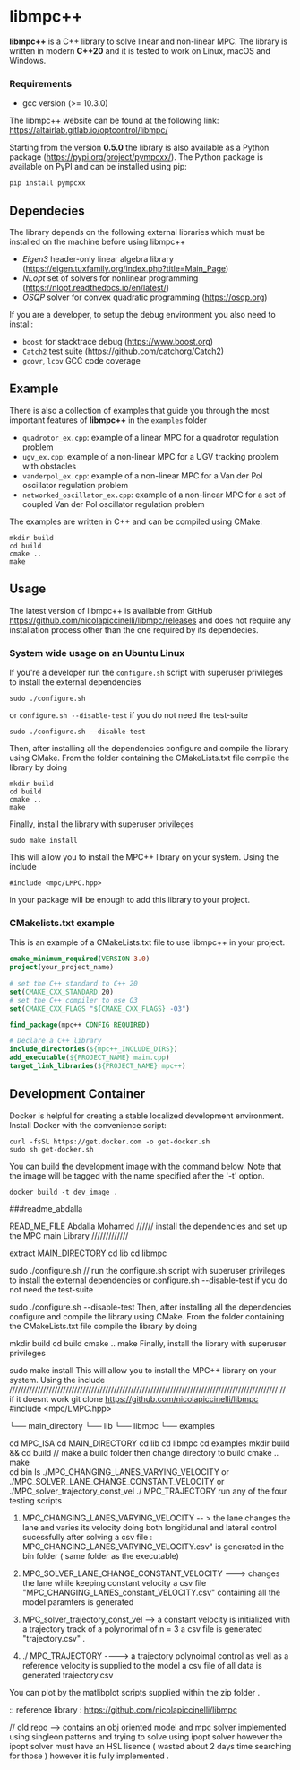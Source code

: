 # libmpc++
**libmpc++** is a C++ library to solve linear and non-linear MPC. The library is written in modern **C++20** and it
is tested to work on Linux, macOS and Windows.
### Requirements
* gcc version (>= 10.3.0)

The libmpc++ website can be found at the following link: https://altairlab.gitlab.io/optcontrol/libmpc/

Starting from the version **0.5.0** the library is also available as a Python package (https://pypi.org/project/pympcxx/). The Python package is available on PyPI and can be installed using pip:
```
pip install pympcxx
```

## Dependecies
The library depends on the following external libraries which must be installed on the machine before using libmpc++

* *Eigen3* header-only linear algebra library (https://eigen.tuxfamily.org/index.php?title=Main_Page)
* *NLopt* set of solvers for nonlinear programming (https://nlopt.readthedocs.io/en/latest/)
* *OSQP* solver for convex quadratic programming (https://osqp.org)

If you are a developer, to setup the debug environment you also need to install:
- `boost` for stacktrace debug (https://www.boost.org)
- `Catch2` test suite (https://github.com/catchorg/Catch2)
- `gcovr`, `lcov` GCC code coverage

## Example
There is also a collection of examples that guide you through the most important features of **libmpc++** in the `examples` folder

* `quadrotor_ex.cpp`: example of a linear MPC for a quadrotor regulation problem
* `ugv_ex.cpp`: example of a non-linear MPC for a UGV tracking problem with obstacles
* `vanderpol_ex.cpp`: example of a non-linear MPC for a Van der Pol oscillator regulation problem
* `networked_oscillator_ex.cpp`: example of a non-linear MPC for a set of coupled Van der Pol oscillator regulation problem

The examples are written in C++ and can be compiled using CMake:

```
mkdir build
cd build
cmake ..
make
```

## Usage
The latest version of libmpc++ is available from GitHub https://github.com/nicolapiccinelli/libmpc/releases and does not require any
installation process other than the one required by its dependecies.

### System wide usage on an Ubuntu Linux
If you're a developer run the `configure.sh` script with superuser privileges to install the external dependencies
```
sudo ./configure.sh
```
or `configure.sh --disable-test` if you do not need the test-suite
```
sudo ./configure.sh --disable-test
```
Then, after installing all the dependencies configure and compile the library using CMake. From the folder containing
the CMakeLists.txt file compile the library by doing
```
mkdir build
cd build
cmake ..
make
```
Finally, install the library with superuser privileges
```
sudo make install
```
This will allow you to install the MPC++ library on your system. Using the include 
```
#include <mpc/LMPC.hpp> 
```
in your package will be enough to add this library to your project.

### CMakelists.txt example
This is an example of a CMakeLists.txt file to use libmpc++ in your project.

```cmake
cmake_minimum_required(VERSION 3.0)
project(your_project_name)

# set the C++ standard to C++ 20
set(CMAKE_CXX_STANDARD 20)
# set the C++ compiler to use O3
set(CMAKE_CXX_FLAGS "${CMAKE_CXX_FLAGS} -O3")

find_package(mpc++ CONFIG REQUIRED)

# Declare a C++ library
include_directories(${mpc++_INCLUDE_DIRS})
add_executable(${PROJECT_NAME} main.cpp)
target_link_libraries(${PROJECT_NAME} mpc++)
```

## Development Container
Docker is helpful for creating a stable localized development environment. Install Docker with the convenience script:
```console
curl -fsSL https://get.docker.com -o get-docker.sh
sudo sh get-docker.sh
```

You can build the development image with the command below. Note that the image will be tagged with the name specified after the '-t' option.
```console
docker build -t dev_image .
```



###readme_abdalla

READ_ME_FILE 
Abdalla Mohamed 
////// install the dependencies and set up  the MPC main Library /////////////

extract  MAIN_DIRECTORY 
cd lib 
cd libmpc 

sudo ./configure.sh   //  run the configure.sh script with superuser privileges to install the external dependencies 
or configure.sh --disable-test if you do not need the test-suite

sudo ./configure.sh --disable-test
Then, after installing all the dependencies configure and compile the library using CMake. From the folder containing the CMakeLists.txt file compile the library by doing

mkdir build
cd build
cmake ..
make
Finally, install the library with superuser privileges

sudo make install
This will allow you to install the MPC++ library on your system. Using the include
/////////////////////////////////////////////////////////////////////////////////////////////// // if it doesnt work git clone https://github.com/nicolapiccinelli/libmpc
#include <mpc/LMPC.hpp> 


└── main_directory
    └── lib
        └── libmpc
            └── examples

cd MPC_ISA
cd MAIN_DIRECTORY
cd lib
cd libmpc
cd examples
mkdir build && cd build // make a build folder then change directory to build
cmake .. 
make  
cd bin 
ls
./MPC_CHANGING_LANES_VARYING_VELOCITY    or  ./MPC_SOLVER_LANE_CHANGE_CONSTANT_VELOCITY or  ./MPC_solver_trajectory_const_vel    ./ MPC_TRAJECTORY                                                      run any of the four testing scripts 

1) MPC_CHANGING_LANES_VARYING_VELOCITY  -- > the lane changes the lane and varies its velocity doing both longitidunal and lateral control sucessfully 
after solving a csv file : MPC_CHANGING_LANES_VARYING_VELOCITY.csv" is generated in the bin folder ( same folder as the executable) 



2) MPC_SOLVER_LANE_CHANGE_CONSTANT_VELOCITY ---> changes the lane while keeping constant velocity 
a csv file  "MPC_CHANGING_LANES_constant_VELOCITY.csv" containing all the model paramters is generated 

3) MPC_solver_trajectory_const_vel  --> a constant velocity is initialized with a trajectory track of a polynorimal of n = 3 
a csv file is generated "trajectory.csv" . 

4) ./ MPC_TRAJECTORY ----> a trajectory polynoimal control as well as a reference velocity is supplied to the model 
a csv file of all data is generated trajectory.csv


You can plot by the matlibplot scripts supplied within the zip folder . 

:: reference library : https://github.com/nicolapiccinelli/libmpc



// old repo --> contains an obj oriented model and mpc solver implemented using singleon patterns and trying to solve using ipopt solver 
however the ipopt solver must have an HSL lisence ( wasted about 2 days time searching for those ) however it is fully implemented . 
